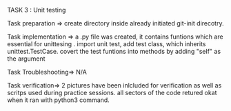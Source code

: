 TASK 3 : Unit testing

Task preparation => create directory inside already initiated git-init direcotry.
 
Task implementation => a .py file was created, it contains funtions which are essential for unittesing . import unit test, add test class, which inherits unittest.TestCase.
covert the test funtions into methods by adding "self" as the argument 

Task Troubleshooting=> N/A

Task verification=> 2 pictures have been inlcluded for verification as well as scritps used during practice sessions.
all sectors of the code retured okat when it ran with python3 command.
